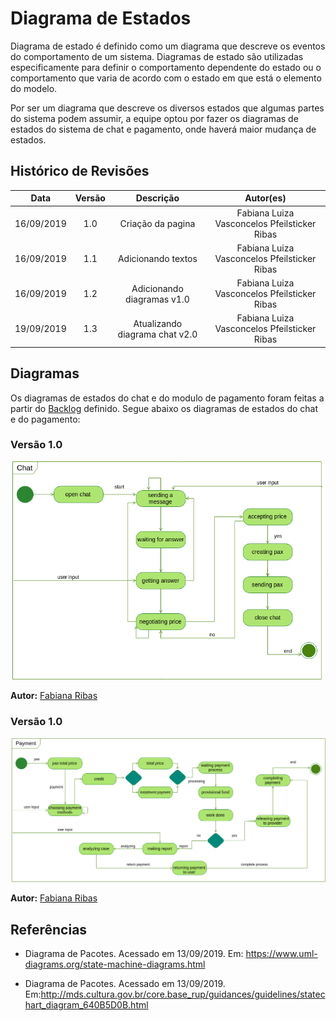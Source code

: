 # Diagrama de Estados

Diagrama de estado é definido como um diagrama que descreve os eventos do comportamento de um sistema. Diagramas de estado são utilizadas especificamente para definir o comportamento dependente do estado ou o comportamento que varia de acordo com o estado em que está o elemento do modelo.

Por ser um diagrama que descreve os diversos estados que algumas partes do sistema podem assumir, a equipe optou por fazer os diagramas de estados do sistema de chat e pagamento, onde haverá maior mudança de estados.

## Histórico de Revisões

| Data | Versão | Descrição | Autor(es) |
| :--: | :----: | :-------: | :-------: |
|   16/09/2019   |    1.0    |   Criação da pagina        |    Fabiana Luiza Vasconcelos Pfeilsticker Ribas       |
|   16/09/2019   |    1.1    |   Adicionando textos        |    Fabiana Luiza Vasconcelos Pfeilsticker Ribas       |
|   16/09/2019   |    1.2    |   Adicionando diagramas v1.0        |    Fabiana Luiza Vasconcelos Pfeilsticker Ribas       |
|   19/09/2019   |    1.3    |   Atualizando diagrama chat v2.0        |    Fabiana Luiza Vasconcelos Pfeilsticker Ribas       |


## Diagramas

Os diagramas de estados do chat e do modulo de pagamento foram feitas a partir do [Backlog](docs/DS/dinamica-e-seminario-2/Backlog.md) definido. Segue abaixo os diagramas de estados do chat e do pagamento:

### Versão 1.0

![front](../../../assets/diagrama_estados_chat.png)

**Autor:** [Fabiana Ribas](https://github.com/FabianaRibas)

### Versão 1.0

![front](../../../assets/diagrama_estados_payment.png)

**Autor:** [Fabiana Ribas](https://github.com/FabianaRibas)

## Referências

- Diagrama de Pacotes. Acessado em 13/09/2019. Em: <https://www.uml-diagrams.org/state-machine-diagrams.html>

- Diagrama de Pacotes. Acessado em 13/09/2019. Em:<http://mds.cultura.gov.br/core.base_rup/guidances/guidelines/statechart_diagram_640B5D0B.html>
